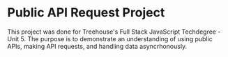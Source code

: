 # Public API Request Project

This project was done for Treehouse's Full Stack JavaScript Techdegree - Unit 5. The purpose is to demonstrate an understanding of using public APIs, making API requests, and handling data asyncrhonously.